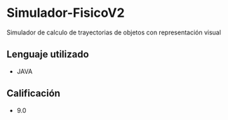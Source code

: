 # Simulador-FisicoV2
Simulador de calculo de trayectorias de objetos con representación visual

## Lenguaje utilizado
- JAVA

## Calificación
- 9.0
